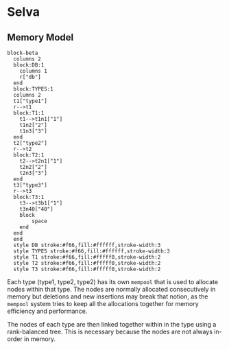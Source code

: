 Selva
=====

Memory Model
------------

```mermaid
block-beta
  columns 2
  block:DB:1
    columns 1
    r["db"]
  end
  block:TYPES:1
  columns 2
  t1["type1"]
  r-->t1
  block:T1:1
    t1-->t1n1["1"]
    t1n2["2"]
    t1n3["3"]
  end
  t2["type2"]
  r-->t2
  block:T2:1
    t2-->t2n1["1"]
    t2n2["2"]
    t2n3["3"]
  end
  t3["type3"]
  r-->t3
  block:T3:1
    t3-->t3b1["1"]
    t3n40["40"]
    block
        space
    end
  end
  end
  style DB stroke:#f66,fill:#ffffff,stroke-width:3
  style TYPES stroke:#f66,fill:#ffffff,stroke-width:3
  style T1 stroke:#f66,fill:#fffff0,stroke-width:2
  style T2 stroke:#f66,fill:#fffff0,stroke-width:2
  style T3 stroke:#f66,fill:#fffff0,stroke-width:2
```

Each type (type1, type2, type2) has its own `mempool` that is used to allocate
nodes within that type. The nodes are normally allocated consecutively in
memory but deletions and new insertions may break that notion, as the `mempool`
system tries to keep all the allocations together for memory efficiency and
performance.

The nodes of each type are then linked together within in the type using a
rank-balanced tree. This is necessary because the nodes are not always in-order
in memory.
